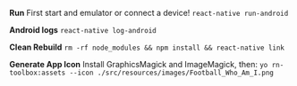 **Run**
First start and emulator or connect a device!
`react-native run-android`

**Android logs**
`react-native log-android`

**Clean Rebuild**
`rm -rf node_modules && npm install && react-native link`

**Generate App Icon**
Install GraphicsMagick and ImageMagick, then:
`yo rn-toolbox:assets --icon ./src/resources/images/Football_Who_Am_I.png`